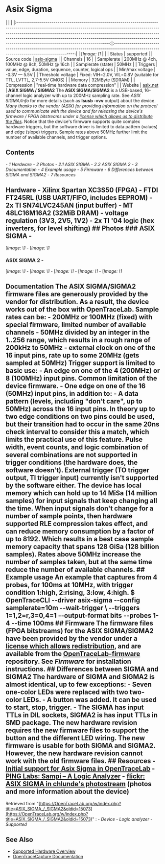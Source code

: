 # Asix Sigma
| | | |:-----------------------------------------------------------------------------------------------------------------------------------------------------------------------------------------------------------------------------------------------------------------------------------------------------------------------------------------------------------------------:|:----------------------------------------------------------------------------------------------------------------------------------------:| | [*Image: \1* | | | Status | supported | | Source code | [asix-sigma](http://github.com/OpenTraceLab/?p=OpenTraceCapture.git;a=tree;f=src/hardware/asix-sigma) | | Channels | 16 | | Samplerate | 200MHz @ 4ch, 100MHz @ 8ch, 50MHz @ 16ch | | Samplerate (state) | 50MHz | | Triggers | value, edge, duration, sequence, counter, logical ops | | Min/max voltage | -0.3V — 5.5V | | Threshold voltage | Fixed: VIH=2.0V, VIL=0.8V (suitable for TTL, LVTTL, 2.7-5.5V CMOS) | | Memory | 32MByte (SDRAM) | | Compression | "real-time hardware data compression" | | Website | [asix.net](http://tools.asix.net/dbg_sigma.htm) | **ASIX SIGMA / SIGMA2** The **ASIX SIGMA/SIGMA2** is a USB-based, 16-channel logic analyzer with up to 200MHz sampling rate. See *ASIX SIGMA/Info* for more details (such as **lsusb -vvv** output) about the device. *Many thanks to the vendor ([ASIX](http://www.asix.net/)) for providing information on the protocol used to communicate with the device and for releasing the device's firmware / FPGA bitstreams under a [license which allows us to distribute the files](http://github.com/OpenTraceLab/?p=OpenTraceLab-firmware.git;a=blob;f=asix-sigma/LICENSE.Sigma).* Notice that the device's firmware supports quite complex hardware triggers, but the software driver is limited to data pattern (values) and edge (slope) triggers. Sample rates above 50MHz further limit the number of available channels, and trigger options.
## Contents
\- *1 Hardware* \- *2 Photos* \- *2.1 ASIX SIGMA* \- *2.2 ASIX SIGMA 2* \- *3 Documentation* \- *4 Example usage* \- *5 Firmware* \- *6 Differences between SIGMA and SIGMA2* \- *7 Resources*
## Hardware \- Xilinx Spartan XC3S50 (FPGA) \- FTDI FT245RL (USB UART/FIFO, includes EEPROM) \- 2x TI SN74LVC245AN (input buffer) \- MT 48LC16M16A2 (32MiB DRAM) \- voltage regulation (3V3, 2V5, 1V2) \- 2x TI '04 logic (hex inverters, for level shifting) ## Photos ### ASIX SIGMA \-
[*Image: \1*
\-
[*Image: \1*
### ASIX SIGMA 2 \-
[*Image: \1*
\-
[*Image: \1*
\-
[*Image: \1*
\-
[*Image: \1*
\-
[*Image: \1*
## Documentation The ASIX SIGMA/SIGMA2 firmware files are generously provided by the vendor for distribution. As a result, the device works out of the box with OpenTraceLab. Sample rates can be: \- 200MHz or 100MHz (fixed) with special firmware, limited number of available channels \- 50MHz divided by an integer in the 1..256 range, which results in a rough range of 200kHz to 50MHz \- external clock on one of the 16 input pins, rate up to some 20MHz (gets sampled at 50MHz) Trigger support is limited to basic use: \- An edge on one of the 4 (200MHz) or 8 (100MHz) input pins. Common limitation of the device firmware. \- One edge on one of the 16 (50MHz) input pins, in addition to: \- A data pattern (levels, including "don't care", up to 50MHz) across the 16 input pins. In theory up to two edge conditions on two pins could be used, but their transition had to occur in the same 20ns check interval to consider this a match, which limits the practical use of this feature. Pulse width, event counts, and logic combination of several combinations are not supported in trigger conditions (the hardware does, the software doesn't). External trigger (TO trigger output, TI trigger input) currently isn't supported by the software either. The device has local memory which can hold up to 14 MiSa (14 million samples) for input signals that keep changing all the time. When input signals don't change for a number of sample points, then hardware supported RLE compression takes effect, and can reduce memory consumption by a factor of up to 8192. Which results in a best case sample memory capacity that spans 128 GiSa (128 billion samples). Rates above 50MHz increase the number of samples taken, but at the same time reduce the number of available channels. ## Example usage An example that captures from 4 probes, for 100ms at 10MHz, with trigger condition 1:high, 2:rising, 3:low, 4:high. $ OpenTraceCLI --driver asix-sigma --config samplerate=10m --wait-trigger \ \--triggers 1=1,2=r,3=0,4=1 --output-format bits --probes 1-4 --time 100ms ## Firmware The firmware files (FPGA bitstreams) for the ASIX SIGMA/SIGMA2 have been provided by the vendor under a [license which allows redistribution](http://github.com/OpenTraceLab/?p=OpenTraceLab-firmware.git;a=blob;f=asix-sigma/LICENSE.Sigma), and are available from the [OpenTraceLab-firmware](http://github.com/OpenTraceLab/?p=OpenTraceLab-firmware.git) repository. See *Firmware* for installation instructions. ## Differences between SIGMA and SIGMA2 The hardware of SIGMA and SIGMA2 is almost identical, up to few exceptions: \- Seven one-color LEDs were replaced with two two-color LEDs. \- A button was added. It can be used to start, stop, trigger. \- The SIGMA has input TTLs in DIL sockets, SIGMA2 is has input TTLs in SMD package. The new hardware revision requires the new firmware files to support the button and the different LED wiring. The new firmware is usable for both SIGMA **and** SIGMA2. However, the new hardware revision cannot work with the old firmware files. ## Resources \- [Initial support for Asix Sigma in OpenTraceLab](http://labs.ping.uio.no/2010/04/initial-support-for-asix-sigma-in-OpenTraceLab/) \- [PING Labs: Sampi – A Logic Analyzer](http://labs.ping.uio.no/2009/09/sampi-a-logic-analyzer/) \- [flickr: ASIX SIGMA in chlunde's photostream](http://www.flickr.com/photos/chlunde/3383669140/) (photos and more information about the device)
Retrieved from "[https://OpenTraceLab.org/w/index.php?title=ASIX_SIGMA_/_SIGMA2&oldid=15073](https://OpenTraceLab.org/w/index.php?title=ASIX_SIGMA_/_SIGMA2&oldid=15073)"
: \- *Device* \- *Logic analyzer* \- *Supported*
## See Also
- [Supported Hardware Overview](../supported-hardware.md)
- [OpenTraceCapture Documentation](../../opentracecapture/overview.md)
